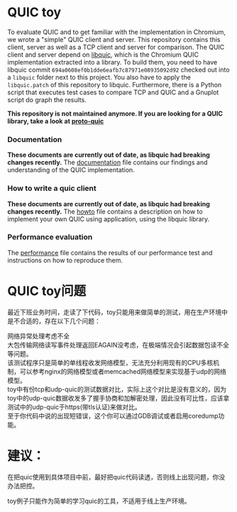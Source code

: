 # QUIC toy
To evaluate QUIC and to get familiar with the implementation in Chromium, we wrote a "simple" QUIC client and server.
This repository contains this client, server as well as a TCP client and server for comparison.
The QUIC client and server depend on [libquic](https://github.com/devsisters/libquic), which is the Chromium QUIC implementation extracted into a library.
To build them, you need to have libquic commit `694a0608ef0b1dde6eafb7c87971e08935092d92` checked out into a `libquic` folder next to this project.
You also have to apply the `libquic.patch` of this repository to libquic.
Furthermore, there is a Python script that executes test cases to compare TCP and QUIC and a Gnuplot script do graph the results.

**This repository is not maintained anymore. If you are looking for a QUIC library, take a look at [proto-quic](https://github.com/google/proto-quic)**

### Documentation
**These documents are currently out of date, as libquic had breaking changes recently.**
The [documentation](documentation.markdown) file contains our findings and understanding of the QUIC implementation.
### How to write a quic client
**These documents are currently out of date, as libquic had breaking changes recently.**
The [howto](howto.markdown) file contains a description on how to implement your own QUIC using application, using the libquic library.
### Performance evaluation
The [performance](performance.markdown) file contains the results of our performance test and instructions on how to reproduce them.




# QUIC toy问题
最近下班业务时间，走读了下代码，toy只能用来做简单的测试，用在生产环境中是不合适的，存在以下几个问题：   
  
网络异常处理考虑不全   
大包传输网络读写事件处理返回EAGAIN没考虑，在极端情况会引起数据包读不全等问题。   
该测试程序只是简单的单线程收发网络模型，无法充分利用现有的CPU多核机制，可以参考nginx的网络模型或者memcached网络模型来实现基于udp的网络模型。   
toy中有份tcp和udp-quic的测试数据对比，实际上这个对比是没有意义的，因为toy中的udp-quic数据收发多了握手协商和加解密处理，因此没有可比性，应该拿测试中的udp-quic于https(带tls认证)来做对比。   
至于你代码中说的出现短错误，这个你可以通过GDB调试或者启用coredump功能。   
  
# 建议：    
在把quic使用到具体项目中前，最好把quic代码读透，否则线上出现问题，你没办法把控。  
  
toy例子只能作为简单的学习quic的工具，不适用于线上生产环境。  
